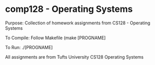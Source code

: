 # comp128 - Operating Systems

Purpose: Collection of homework assignments from CS128 - Operating Systems

To Compile: Follow Makefile (make [PROGNAME]

To Run: ./[PROGNAME]

All assignments are from Tufts University CS128 Operating Systems
